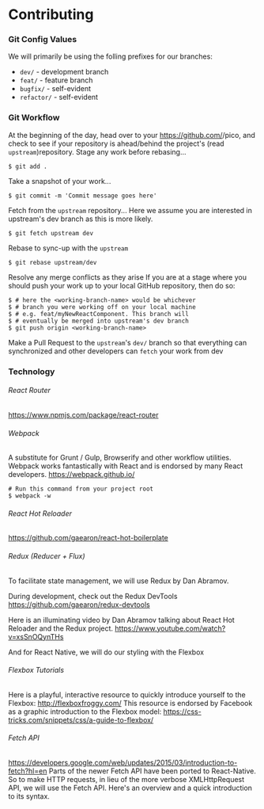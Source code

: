 # Contributing

### Git Config Values
We will primarily be using the folling prefixes for our branches:
* `dev/` - development branch
* `feat/` - feature branch
* `bugfix/` - self-evident
* `refactor/` - self-evident

### Git Workflow
At the beginning of the day, head over to your https://github.com/<your-username-here>/pico, and check to see if your repository is ahead/behind the project's (read `upstream`)repository.
Stage any work before rebasing...
```
$ git add . 
```
Take a snapshot of your work...
```
$ git commit -m 'Commit message goes here'
```
Fetch from the `upstream` repository... Here we assume you are interested in upstream's dev branch as this is more likely.
```
$ git fetch upstream dev
```
Rebase to sync-up with the `upstream`
```
$ git rebase upstream/dev
```
Resolve any merge conflicts as they arise
If you are at a stage where you should push your work up to your local GitHub repository, then do so:
```
$ # here the <working-branch-name> would be whichever
$ # branch you were working off on your local machine
$ # e.g. feat/myNewReactComponent. This branch will
$ # eventually be merged into upstream's dev branch
$ git push origin <working-branch-name>
```
Make a Pull Request to the `upstream`'s `dev/` branch so that everything can synchronized and other developers can `fetch` your work from dev

### Technology

###### React Router
https://www.npmjs.com/package/react-router

###### Webpack
A substitute for Grunt / Gulp, Browserify and other workflow utilities. Webpack works fantastically with React and is endorsed by many React developers.
https://webpack.github.io/
```
# Run this command from your project root
$ webpack -w
```

###### React Hot Reloader
https://github.com/gaearon/react-hot-boilerplate

###### Redux (Reducer + Flux)
To facilitate state management, we will use Redux by Dan Abramov.

During development, check out the Redux DevTools
https://github.com/gaearon/redux-devtools

Here is an illuminating video by Dan Abramov talking about React Hot Reloader and the Redux project.
https://www.youtube.com/watch?v=xsSnOQynTHs

And for React Native, we will do our styling with the Flexbox
###### Flexbox Tutorials
Here is a playful, interactive resource to quickly introduce yourself to the Flexbox:
http://flexboxfroggy.com/
This resource is endorsed by Facebook as a graphic introduction to the Flexbox model:
https://css-tricks.com/snippets/css/a-guide-to-flexbox/

###### Fetch API
https://developers.google.com/web/updates/2015/03/introduction-to-fetch?hl=en
Parts of the newer Fetch API have been ported to React-Native. So to make HTTP requests, in lieu of the more verbose XMLHttpRequest API, we will use the Fetch API. Here's an overview and a quick introduction to its syntax.

